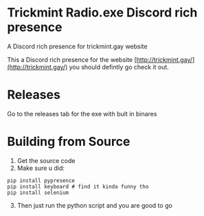 # Trickmint Radio.exe Discord rich presence
A Discord rich presence for trickmint.gay website

This a Discord rich presence for the website [http://trickmint.gay/](http://trickmint.gay/) you should defintly go check it out.

# Releases
Go to the releases tab for the exe with bult in binares

# Building from Source
1. Get the source code
2. Make sure u did:
```
pip install pypresence
pip install keyboard # find it kinda funny tho
pip install selenium
```
3. Then just run the python script and you are good to go
